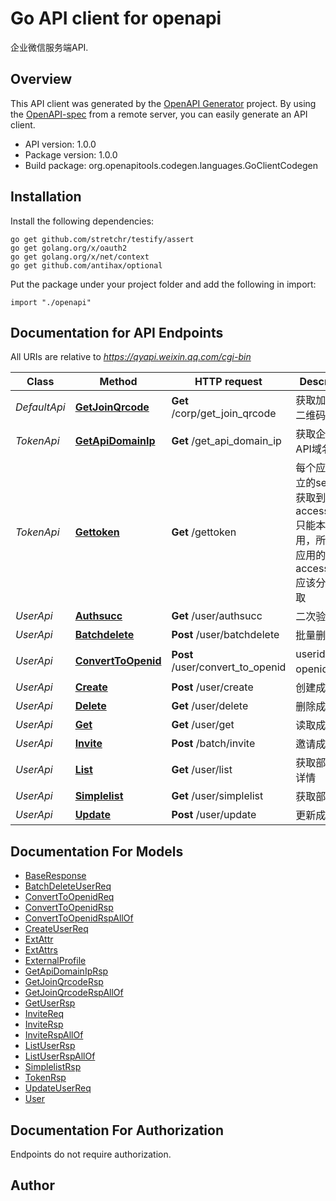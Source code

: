 # Go API client for openapi

企业微信服务端API.

## Overview
This API client was generated by the [OpenAPI Generator](https://openapi-generator.tech) project.  By using the [OpenAPI-spec](https://www.openapis.org/) from a remote server, you can easily generate an API client.

- API version: 1.0.0
- Package version: 1.0.0
- Build package: org.openapitools.codegen.languages.GoClientCodegen

## Installation

Install the following dependencies:

```shell
go get github.com/stretchr/testify/assert
go get golang.org/x/oauth2
go get golang.org/x/net/context
go get github.com/antihax/optional
```

Put the package under your project folder and add the following in import:

```golang
import "./openapi"
```

## Documentation for API Endpoints

All URIs are relative to *https://qyapi.weixin.qq.com/cgi-bin*

Class | Method | HTTP request | Description
------------ | ------------- | ------------- | -------------
*DefaultApi* | [**GetJoinQrcode**](docs/DefaultApi.md#getjoinqrcode) | **Get** /corp/get_join_qrcode | 获取加入企业二维码
*TokenApi* | [**GetApiDomainIp**](docs/TokenApi.md#getapidomainip) | **Get** /get_api_domain_ip | 获取企业微信API域名IP段
*TokenApi* | [**Gettoken**](docs/TokenApi.md#gettoken) | **Get** /gettoken | 每个应用有独立的secret，获取到的access_token只能本应用使用，所以每个应用的access_token应该分开来获取
*UserApi* | [**Authsucc**](docs/UserApi.md#authsucc) | **Get** /user/authsucc | 二次验证
*UserApi* | [**Batchdelete**](docs/UserApi.md#batchdelete) | **Post** /user/batchdelete | 批量删除成员
*UserApi* | [**ConvertToOpenid**](docs/UserApi.md#converttoopenid) | **Post** /user/convert_to_openid | userid与openid互换
*UserApi* | [**Create**](docs/UserApi.md#create) | **Post** /user/create | 创建成员
*UserApi* | [**Delete**](docs/UserApi.md#delete) | **Get** /user/delete | 删除成员
*UserApi* | [**Get**](docs/UserApi.md#get) | **Get** /user/get | 读取成员
*UserApi* | [**Invite**](docs/UserApi.md#invite) | **Post** /batch/invite | 邀请成员
*UserApi* | [**List**](docs/UserApi.md#list) | **Get** /user/list | 获取部门成员详情
*UserApi* | [**Simplelist**](docs/UserApi.md#simplelist) | **Get** /user/simplelist | 获取部门成员
*UserApi* | [**Update**](docs/UserApi.md#update) | **Post** /user/update | 更新成员


## Documentation For Models

 - [BaseResponse](docs/BaseResponse.md)
 - [BatchDeleteUserReq](docs/BatchDeleteUserReq.md)
 - [ConvertToOpenidReq](docs/ConvertToOpenidReq.md)
 - [ConvertToOpenidRsp](docs/ConvertToOpenidRsp.md)
 - [ConvertToOpenidRspAllOf](docs/ConvertToOpenidRspAllOf.md)
 - [CreateUserReq](docs/CreateUserReq.md)
 - [ExtAttr](docs/ExtAttr.md)
 - [ExtAttrs](docs/ExtAttrs.md)
 - [ExternalProfile](docs/ExternalProfile.md)
 - [GetApiDomainIpRsp](docs/GetApiDomainIpRsp.md)
 - [GetJoinQrcodeRsp](docs/GetJoinQrcodeRsp.md)
 - [GetJoinQrcodeRspAllOf](docs/GetJoinQrcodeRspAllOf.md)
 - [GetUserRsp](docs/GetUserRsp.md)
 - [InviteReq](docs/InviteReq.md)
 - [InviteRsp](docs/InviteRsp.md)
 - [InviteRspAllOf](docs/InviteRspAllOf.md)
 - [ListUserRsp](docs/ListUserRsp.md)
 - [ListUserRspAllOf](docs/ListUserRspAllOf.md)
 - [SimplelistRsp](docs/SimplelistRsp.md)
 - [TokenRsp](docs/TokenRsp.md)
 - [UpdateUserReq](docs/UpdateUserReq.md)
 - [User](docs/User.md)


## Documentation For Authorization

 Endpoints do not require authorization.



## Author



